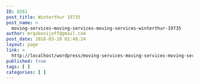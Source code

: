 ```yaml
---
ID: 8261
post_title: Winterthur 19735
post_name: >
  moving-services-moving-services-moving-services-winterthur-19735
author: mrgabonijeff@gmail.com
post_date: 2018-03-28 01:48:24
layout: page
link: >
  http://localhost/wordpress/moving-services-moving-services-moving-services-winterthur-19735/
published: true
tags: [ ]
categories: [ ]
---
```

